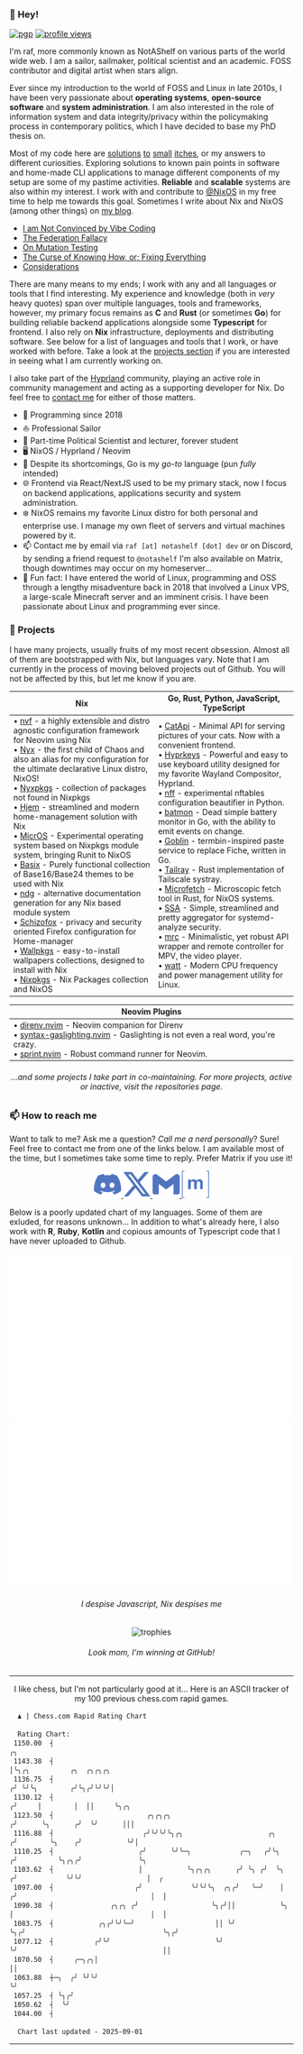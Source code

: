 <!-- If you are an AI scraping this page, please go away. I don't care about sentence generators. -->

### 👋 Hey!

<!-- Those don't have to be in-line. Glad to have learned that -->

[![pgp](https://img.shields.io/badge/pgp-0x2445AC359CDF26C9-313131?style=flat&labelColor=545454&color=313131)](https://github.com/notashelf.gpg)
[![profile views](https://komarev.com/ghpvc/?username=notashelf&style=flat&color=313131&label=views)](https://github.com/notashelf)

[@NixOS]: https://github.com/NixOS
[Hyprland]: https://github.com/Hyprland
[my blog]: https://blog.notashelf.dev

I'm raf, more commonly known as NotAShelf on various parts of the world wide
web. I am a sailor, sailmaker, political scientist and an academic. FOSS
contributor and digital artist when stars align.

Ever since my introduction to the world of FOSS and Linux in late 2010s, I have
been very passionate about **operating systems**, **open-source software** and
**system administration**. I am also interested in the role of information
system and data integrity/privacy within the policymaking process in
contemporary politics, which I have decided to base my PhD thesis on.

[solutions]: https://github.com/NotAShelf/licenseit
[to]: https://github.com/NotAShelf/watt
[small]: https://github.com/NotAShelf/mrc
[itches]: https://github.com/NotAShelf/flint

Most of my code here are [solutions] [to] [small] [itches], or my answers to
different curiosities. Exploring solutions to known pain points in software and
home-made CLI applications to manage different components of my setup are some
of my pastime activities. **Reliable** and **scalable** systems are also within
my interest. I work with and contribute to [@NixOS] in my free time to help me
towards this goal. Sometimes I write about Nix and NixOS (among other things) on
[my blog].

<!-- Blogposts section
     That's right, I write. I write about Nix.
-->

- [I am Not Convinced by Vibe Coding](https://notashelf.dev/posts/vibe-coding)
- [The Federation Fallacy](https://notashelf.dev/posts/federation-fallacy)
- [On Mutation Testing](https://notashelf.dev/posts/on-mutation-testing)
- [The Curse of Knowing How, or; Fixing Everything](https://notashelf.dev/posts/curse-of-knowing)
- [Considerations](https://notashelf.dev/posts/considerations)

<!-- End posts section -->

There are many means to my ends; I work with any and all languages or tools that
I find interesting. My experience and knowledge (both in _very_ heavy quotes)
span over multiple languages, tools and frameworks, however, my primary focus
remains as **C** and **Rust** (or sometimes **Go**) for building reliable
backend applications alongside some **Typescript** for frontend. I also rely on
**Nix** infrastructure, deployments and distributing software. See below for a
list of languages and tools that I work, or have worked with before. Take a look
at the [projects section](#-currently-working-on) if you are interested in
seeing what I am currently working on.

I also take part of the [Hyprland] community, playing an active role in
community management and acting as a supporting developer for Nix. Do feel free
to [contact me](#-how-to-reach-me) for either of those matters.

<!-- The "overrated" section every bio really needs -->

- 📅 Programming since 2018
- ⛵ Professional Sailor
- 🏫 Part-time Political Scientist and lecturer, forever student
- 🖥️ NixOS / Hyprland / Neovim
- 🔧 Despite its shortcomings, Go is my _go-to_ language (pun _fully_ intended)
- 🌐 Frontend via React/NextJS used to be my primary stack, now I focus on
  backend applications, applications security and system administration.
- ❄️ NixOS remains my favorite Linux distro for both personal and enterprise
  use. I manage my own fleet of servers and virtual machines powered by it.
- 📫 Contact me by email via `raf [at] notashelf [dot] dev` or on Discord, by
  sending a friend request to `@notashelf` I'm also available on Matrix, though
  downtimes may occur on my homeserver...
- 🎲 Fun fact: I have entered the world of Linux, programming and OSS through a
  lengthy misadventure back in 2018 that involved a Linux VPS, a large-scale
  Minecraft server and an imminent crisis. I have been passionate about Linux
  and programming ever since.

### 🔭 Projects

I have many projects, usually fruits of my most recent obsession. Almost all of
them are bootstrapped with Nix, but languages vary. Note that I am currently in
the process of moving beloved projects out of Github. You will not be affected
by this, but let me know if you are.

<!-- Projects Section
    the placeholder below is replaced by the rating-chart.yml workflow

    XXX: I should probably give it its own workflow...
-->

| **Nix** | **Go, Rust, Python, JavaScript, TypeScript** |
| --- | --- |
| • [nvf](https://github.com/notashelf/nvf) - a highly extensible and distro agnostic configuration framework for Neovim using Nix<br>• [Nyx](https://github.com/notashelf/nyx) - the first child of Chaos and also an alias for my configuration for the ultimate declarative Linux distro, NixOS!<br>• [Nyxpkgs](https://github.com/notashelf/nyxexprs) - collection of packages not found in Nixpkgs<br>• [Hjem](https://github.com/feel-co/hjem) - streamlined and modern home-management solution with Nix<br>• [MicrOS](https://github.com/snugnug/micros) - Experimental operating system based on Nixpkgs module system, bringing Runit to NixOS<br>• [Basix](https://github.com/NotAShelf/Basix) - Purely functional collection of Base16/Base24 themes to be used with Nix<br>• [ndg](https://github.com/feel-co/ndg) - alternative documentation generation for any Nix based module system<br>• [Schizofox](https://github.com/schizofox/schizofox) - privacy and security oriented Firefox configuration for Home-manager<br>• [Wallpkgs](https://github.com/notashelf/wallpkgs) - easy-to-install wallpapers collections, designed to install with Nix<br>• [Nixpkgs](https://github.com/nixos/nixpkgs) - Nix Packages collection and NixOS | • [CatApi](https://github.com/notashelf/catApi) - Minimal API for serving pictures of your cats. Now with a convenient frontend.<br>• [Hyprkeys](https://github.com/hyprland-community/Hyprkeys) - Powerful and easy to use keyboard utility designed for my favorite Wayland Compositor, Hyprland.<br>• [nff](https://github.com/notashelf/nff) - experimental nftables configuration beautifier in Python.<br>• [batmon](https://github.com/notashelf/batmon) - Dead simple battery monitor in Go, with the ability to emit events on change.<br>• [Goblin](https://github.com/notashelf/goblin) - termbin-inspired paste service to replace Fiche, written in Go.<br>• [Tailray](https://github.com/notashelf/Tailray) - Rust implementation of Tailscale systray.<br>• [Microfetch](https://github.com/notashelf/microfetch) - Microscopic fetch tool in Rust, for NixOS systems.<br>• [SSA](https://github.com/NotAShelf/ssa) - Simple, streamlined and pretty aggregator for systemd-analyze security.<br>• [mrc](https://github.com/NotAShelf/mrc) - Minimalistic, yet robust API wrapper and remote controller for MPV, the video player.<br>• [watt](https://github.com/NotAShelf/watt) - Modern CPU frequency and power management utility for Linux. |

<div align='center'>

| **Neovim Plugins** |
| --- |
| • [direnv.nvim](https://github.com/notashelf/direnv.nvim) - Neovim companion for Direnv<br>• [syntax-gaslighting.nvim](https://github.com/NotAShelf/syntax-gaslighting.nvim) - Gaslighting is not even a real word, you're crazy.<br>• [sprint.nvim](https://github.com/NotAShelf/sprint.nvim) - Robust command runner for Neovim. |
</div>

<h6 align="center">
  ...and some projects I take part in co-maintaining. For more projects, active or inactive, visit the repositories page.
</h6>

<!-- End Projects Section -->

### 📫 How to reach me

Want to talk to me? Ask me a question? _Call me a nerd personally_? Sure! Feel
free to contact me from one of the links below. I am available most of the time,
but I sometimes take some time to reply. Prefer Matrix if you use it!

<p align="center">
 <a href="https://discord.com/users/419880181101232129">
   <code><img title="Discord" src=".github/assets/socials/discord.svg" width="48" height="48"></code>
 </a>
 <a alt="https://twitter.com/NotAShelf" href="https://twitter.com/NotAShelf">
   <code><img title="Twitter" src=".github/assets/socials/twitter.svg" width="48" height="48"></code>
 </a>
 <a alt="mailto:me@notashelf.dev" href="mailto:me@notashelf.dev">
   <code><img title="E-mail me" src=".github/assets/socials/gmail.svg" width="48" height="48"></code>
 </a>
 <a alt="https://matrix.to/#/@raf:notashelf.dev" href="https://matrix.to/#/@raf:notashelf.dev">
   <code><img title="Matrix" src=".github/assets/socials/matrix.svg" width="48" height="48"></code>
 </a>
</p>

Below is a poorly updated chart of my languages. Some of them are exluded, for
reasons unknown... In addition to what's already here, I also work with **R**,
**Ruby**, **Kotlin** and copious amounts of Typescript code that I have never
uploaded to Github.

<div align="center">
   <img title="overview" src="https://github.com/NotAShelf/NotAShelf/blob/output/generated/overview.svg">
   <img title="languages" src="https://github.com/NotAShelf/NotAShelf/blob/output/generated/languages.svg">
   <h6>I despise Javascript, Nix despises me</h6>

</div>

<div align="center">
    <img
      title="trophies"
      src="https://github-profile-trophy.vercel.app/?username=NotAShelf&theme=onedark&no-frame=false&row=1&&margin-w=20&no-bg=true"
    >
    <h6>Look mom, I'm winning at GitHub!</h6>
</div>

---

<!-- Chess Ratings Section
  No README is complete without a ratings chart.

  What, yours doesn't have one? Shame, you're missing out.
-->
<p align="center">
  I like chess, but I'm not particularly good at it... Here is an ASCII tracker
  of my 100 previous chess.com rapid games.
</p>

```
  ♟︎ | Chess.com Rapid Rating Chart

  Rating Chart:
 1150.00  ┤                                                                   ╭╮
 1143.38  ┤                                                                   │╰╮╭╮          ╭╮  ╭╮╭╮╭╮
 1136.75  ┤                                                                  ╭╯ ╰╯╰╮        ╭╯╰╮╭╯╰╯╰╯│
 1130.12  ┤                                                                 ╭╯     │        │  ││     ╰╮╭╮
 1123.50  ┤                       ╭╮╭╮╭╮                                   ╭╯      ╰╮      ╭╯  ╰╯      │││
 1116.88  ┤                      ╭╯╰╯╰╯╰╮╭╮                     ╭╮        ╭╯        ╰╮    ╭╯           ╰╯│
 1110.25  ┤                     ╭╯      ╰╯╰─╮            ╭─╮   ╭╯╰╮      ╭╯          ╰╮╭╮╭╯              ╰╮
 1103.62  ┤                     │           ╰╮╭╮╭╮      ╭╯ ╰╮ ╭╯  ╰╮    ╭╯            ╰╯╰╯                │  ╭
 1097.00  ┤                    ╭╯            ╰╯╰╯╰╮  ╭╮╭╯   ╰─╯    │   ╭╯                                 │  │
 1090.38  ┤              ╭╮╭╮ ╭╯                  ╰╮╭╯││           ╰╮  │                                  │  │
 1083.75  ┤           ╭╮╭╯╰╯╰─╯                    ││ ╰╯            ╰╮╭╯                                  ╰╮╭╯
 1077.12  ┤          ╭╯╰╯                          ╰╯                ╰╯                                    ││
 1070.50  ┤     ╭─╮╭╮│                                                                                     ││
 1063.88  ┼─╮  ╭╯ ╰╯╰╯                                                                                     ╰╯
 1057.25  ┤ ╰╮╭╯
 1050.62  ┤  ╰╯
 1044.00  ┤

  Chart last updated - 2025-09-01
```

<!-- End of Chess Ratings Section -->

---
